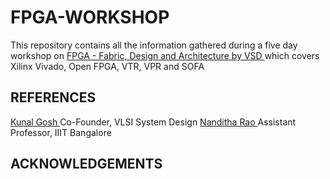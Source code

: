 # FPGA-WORKSHOP
This repository contains all the information gathered during a five day workshop on [ FPGA - Fabric, Design and Architecture by VSD ](https://www.vlsisystemdesign.com/fpga/) which covers Xilinx Vivado, Open FPGA, VTR, VPR and SOFA

## REFERENCES
[ Kunal Gosh ](https://github.com/kunalg123) Co-Founder, VLSI System Design
[ Nanditha Rao ](https://github.com/nandithaec) Assistant Professor, IIIT Bangalore
## ACKNOWLEDGEMENTS

